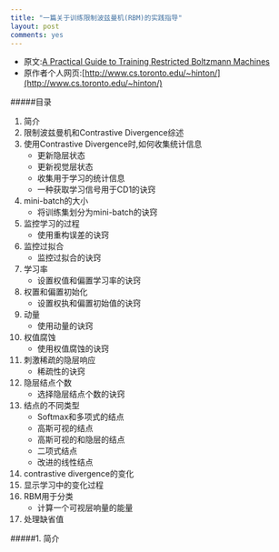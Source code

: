 ```yaml
---
title: "一篇关于训练限制波兹曼机(RBM)的实践指导"
layout: post
comments: yes
---
```


* 原文:[A Practical Guide to Training Restricted Boltzmann Machines](http://www.cs.toronto.edu/~hinton/absps/guideTR.pdf)
* 原作者个人网页:[http://www.cs.toronto.edu/~hinton/](http://www.cs.toronto.edu/~hinton/)

#####目录
1. 简介
2. 限制波兹曼机和Contrastive Divergence综述
3. 使用Contrastive Divergence时,如何收集统计信息
    * 更新隐层状态
    * 更新视觉层状态
    * 收集用于学习的统计信息
    * 一种获取学习信号用于CD1的诀窍
4. mini-batch的大小
    * 将训练集划分为mini-batch的诀窍
5. 监控学习的过程
    * 使用重构误差的诀窍
6. 监控过拟合
    * 监控过拟合的诀窍
7. 学习率
    * 设置权值和偏置学习率的诀窍
8. 权置和偏置初始化
    + 设置权执和偏置初始值的诀窍
9. 动量
    - 使用动量的诀窍
10. 权值腐蚀
    * 使用权值腐蚀的诀窍
11. 刺激稀疏的隐层响应
    * 稀疏性的诀窍
12. 隐层结点个数
    * 选择隐层结点个数的诀窍
13. 结点的不同类型
    * Softmax和多项式的结点
    * 高斯可视的结点
    * 高斯可视的和隐层的结点
    * 二项式结点
    * 改进的线性结点
14. contrastive divergence的变化
15. 显示学习中的变化过程
16. RBM用于分类
    * 计算一个可视层响量的能量
17. 处理缺省值

#####1. 简介

